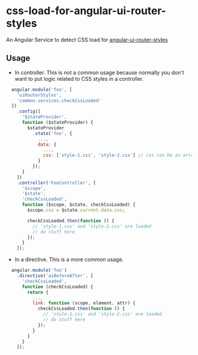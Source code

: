 # css-load-for-angular-ui-router-styles

An Angular Service to detect CSS load for [angular-ui-router-styles](https://github.com/manuelmazzuola/angular-ui-router-styles)

## Usage
- In controller. This is not a common usage because normally you don't want to put logic related to CSS styles in a controller.

```javascript
  angular.module('foo', [
    'uiRouterStyles',
    'common.services.checkCssLoaded'
  ])
    .config([
      '$stateProvider',
      function ($stateProvider) {
        $stateProvider
          .state('foo', {
            ...,
            data: {
              ...,
              css: ['style-1.css', 'style-2.css'] // css can be an array or string
            }
          });
      }
    ])
    .controller('FooController', [
      '$scope',
      '$state',
      'checkCssLoaded',
      function ($scope, $state, checkCssLoaded) {
        $scope.css = $state.current.data.css;

        checkCssLoaded.then(function () {
          // 'style-1.css' and 'style-2.css' are loaded
          // do stuff here
        });
      }
    ]);
```

- In a directive. This is a more common usage.

```javascript
  angular.module('foo')
    .directive('aiBeforeAfter', [
      'checkCssLoaded',
      function (checkCssLoaded) {
        return {
          ...,
          link: function (scope, element, attr) {
            checkCssLoaded.then(function () {
              // 'style-1.css' and 'style-2.css' are loaded
              // do stuff here
            });
          }
        }
      }
    ]);

```
